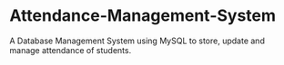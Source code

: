 # Attendance-Management-System
A Database Management System using MySQL to store, update and manage attendance of students.
